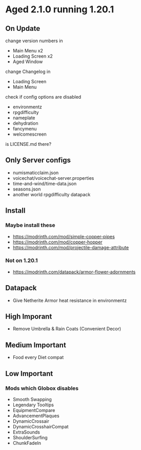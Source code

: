 # Aged 2.1.0 running 1.20.1

## On Update
change version numbers in
- Main Menu x2
- Loading Screen x2
- Aged Window

change Changelog in
- Loading Screen
- Main Menu

check if config options are disabled
- environmentz
- rpgdifficulty
- nameplate
- dehydration
- fancymenu
- welcomescreen

is LICENSE.md there?

## Only Server configs
- numismaticclaim.json
- voicechat/voicechat-server.properties
- time-and-wind/time-data.json
- seasons.json
- another world rpgdifficulty datapack

## Install

### Maybe install these
- https://modrinth.com/mod/simple-copper-pipes
- https://modrinth.com/mod/copper-hopper
- https://modrinth.com/mod/projectile-damage-attribute

### Not on 1.20.1
- https://modrinth.com/datapack/armor-flower-adornments

## Datapack
- Give Netherite Armor heat resistance in environmentz


## High Imporant
- Remove Umbrella & Rain Coats (Convenient Decor)

## Medium Important
- Food every Diet compat

## Low Important



### Mods which Globox disables
- Smooth Swapping
- Legendary Tooltips
- EquipmentCompare
- AdvancementPlaques
- DynamicCrossair
- DynamicCrosshairCompat
- ExtraSounds
- ShoulderSurfing
- ChunkFadeIn
